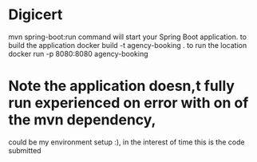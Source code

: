 # Digicert
mvn spring-boot:run command will start your Spring Boot application.
to build the application
docker build -t agency-booking .
to run the location
docker run -p 8080:8080 agency-booking

# Note the application doesn,t fully run experienced on error with on of the mvn dependency, 
could be my environment setup :), in the interest of time this is the code submitted
